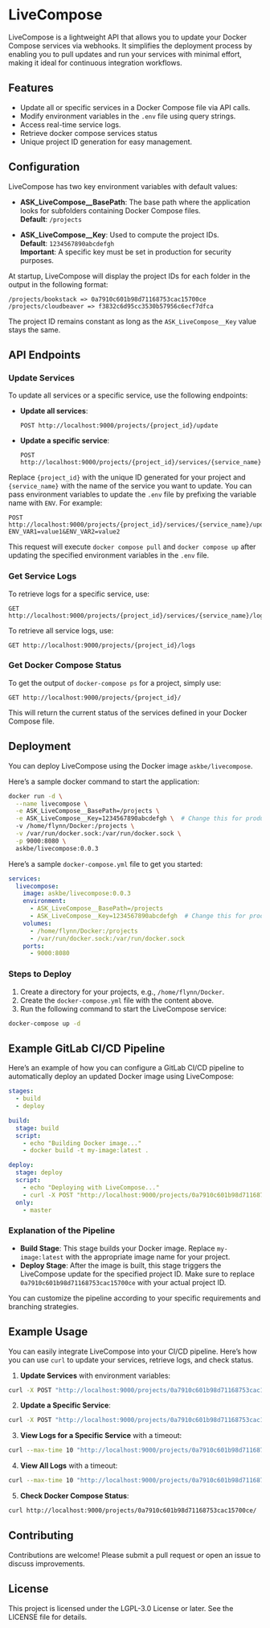 # LiveCompose

LiveCompose is a lightweight API that allows you to update your Docker Compose services via webhooks. It simplifies the deployment process by enabling you to pull updates and run your services with minimal effort, making it ideal for continuous integration workflows.

## Features

- Update all or specific services in a Docker Compose file via API calls.
- Modify environment variables in the `.env` file using query strings.
- Access real-time service logs.
- Retrieve docker compose services status
- Unique project ID generation for easy management.

## Configuration

LiveCompose has two key environment variables with default values:

- **ASK_LiveCompose__BasePath**: The base path where the application looks for subfolders containing Docker Compose files.  
  **Default**: `/projects`

- **ASK_LiveCompose__Key**: Used to compute the project IDs.  
  **Default**: `1234567890abcdefgh`  
  **Important**: A specific key must be set in production for security purposes.

At startup, LiveCompose will display the project IDs for each folder in the output in the following format:

```
/projects/bookstack => 0a7910c601b98d71168753cac15700ce
/projects/cloudbeaver => f3832c6d95cc3530b57956c6ecf7dfca
```

The project ID remains constant as long as the `ASK_LiveCompose__Key` value stays the same.

## API Endpoints

### Update Services

To update all services or a specific service, use the following endpoints:

- **Update all services**:
    ```
    POST http://localhost:9000/projects/{project_id}/update
    ```

- **Update a specific service**:
    ```
    POST http://localhost:9000/projects/{project_id}/services/{service_name}/update
    ```

Replace `{project_id}` with the unique ID generated for your project and `{service_name}` with the name of the service you want to update. You can pass environment variables to update the `.env` file by prefixing the variable name with `ENV`. For example:

```
POST http://localhost:9000/projects/{project_id}/services/{service_name}/update?ENV_VAR1=value1&ENV_VAR2=value2
```

This request will execute `docker compose pull` and `docker compose up` after updating the specified environment variables in the `.env` file.

### Get Service Logs

To retrieve logs for a specific service, use:

```
GET http://localhost:9000/projects/{project_id}/services/{service_name}/logs
```

To retrieve all service logs, use:

```
GET http://localhost:9000/projects/{project_id}/logs
```

### Get Docker Compose Status

To get the output of `docker-compose ps` for a project, simply use:

```
GET http://localhost:9000/projects/{project_id}/
```

This will return the current status of the services defined in your Docker Compose file.

## Deployment

You can deploy LiveCompose using the Docker image `askbe/livecompose`.

Here’s a sample docker command to start the application:

```bash
docker run -d \
  --name livecompose \
  -e ASK_LiveCompose__BasePath=/projects \
  -e ASK_LiveCompose__Key=1234567890abcdefgh \  # Change this for production
  -v /home/flynn/Docker:/projects \
  -v /var/run/docker.sock:/var/run/docker.sock \
  -p 9000:8080 \
  askbe/livecompose:0.0.3
```

Here’s a sample `docker-compose.yml` file to get you started:

```yaml
services:
  livecompose:
    image: askbe/livecompose:0.0.3
    environment:
      - ASK_LiveCompose__BasePath=/projects
      - ASK_LiveCompose__Key=1234567890abcdefgh  # Change this for production
    volumes:
      - /home/flynn/Docker:/projects
      - /var/run/docker.sock:/var/run/docker.sock
    ports:
      - 9000:8080
```

### Steps to Deploy

1. Create a directory for your projects, e.g., `/home/flynn/Docker`.
2. Create the `docker-compose.yml` file with the content above.
3. Run the following command to start the LiveCompose service:

```bash
docker-compose up -d
```

## Example GitLab CI/CD Pipeline

Here’s an example of how you can configure a GitLab CI/CD pipeline to automatically deploy an updated Docker image using LiveCompose:

```yaml
stages:
  - build
  - deploy

build:
  stage: build
  script:
    - echo "Building Docker image..."
    - docker build -t my-image:latest .

deploy:
  stage: deploy
  script:
    - echo "Deploying with LiveCompose..."
    - curl -X POST "http://localhost:9000/projects/0a7910c601b98d71168753cac15700ce/update"
  only:
    - master
```

### Explanation of the Pipeline

- **Build Stage**: This stage builds your Docker image. Replace `my-image:latest` with the appropriate image name for your project.
- **Deploy Stage**: After the image is built, this stage triggers the LiveCompose update for the specified project ID. Make sure to replace `0a7910c601b98d71168753cac15700ce` with your actual project ID.

You can customize the pipeline according to your specific requirements and branching strategies.

## Example Usage

You can easily integrate LiveCompose into your CI/CD pipeline. Here’s how you can use `curl` to update your services, retrieve logs, and check status.

1. **Update Services** with environment variables:

```bash
curl -X POST "http://localhost:9000/projects/0a7910c601b98d71168753cac15700ce/update?ENV_VAR1=value1&ENV_VAR2=value2"
```

2. **Update a Specific Service**:

```bash
curl -X POST "http://localhost:9000/projects/0a7910c601b98d71168753cac15700ce/services/service_name/update"
```

3. **View Logs for a Specific Service** with a timeout:

```bash
curl --max-time 10 "http://localhost:9000/projects/0a7910c601b98d71168753cac15700ce/services/service_name/logs"
```

4. **View All Logs** with a timeout:

```bash
curl --max-time 10 "http://localhost:9000/projects/0a7910c601b98d71168753cac15700ce/logs"
```

5. **Check Docker Compose Status**:

```bash
curl http://localhost:9000/projects/0a7910c601b98d71168753cac15700ce/
```

## Contributing

Contributions are welcome! Please submit a pull request or open an issue to discuss improvements.

## License

This project is licensed under the LGPL-3.0 License or later. See the LICENSE file for details.